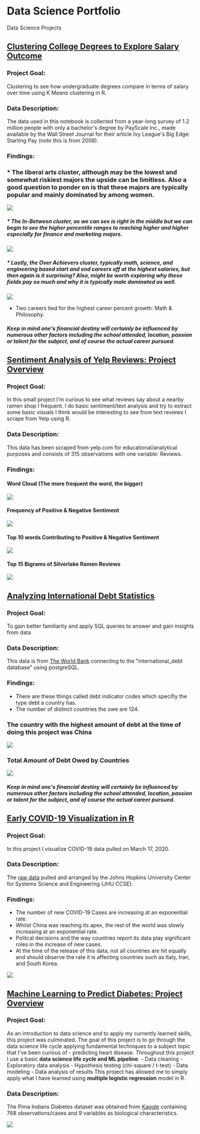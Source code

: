 # Data Science Portfolio
Data Science Projects



## [Clustering College Degrees to Explore Salary Outcome](https://github.com/Rlegaspi562/Clustering-College-Degrees-to-Explore-Salary-Outcomes/blob/master/FINAL%20Exploring%20Salary%20Outcomes%20of%20College%20Degrees%20using%20K-Means%20Clustering.ipynb)
### **Project Goal:** 
Clustering to see how undergraduate degrees compare in terms of salary over time using K Means clustering in R. 
### Data Description:
The data used in this notebook is collected from a year-long survey of 1.2 million people with only a bachelor's degree by PayScale Inc., made available by the Wall Street Journal for their article Ivy League's Big Edge: Starting Pay (note this is from 2008).
### Findings:

### * The liberal arts cluster, although may be the lowest and somewhat riskiest majors the upside can be limitless. Also a good question to ponder on is that these majors are typically popular and mainly dominated by among women.

![](/images/clustthree.PNG)

##### * The In-Between cluster, as we can see is right in the middle but we can begin to see the higher percentile ranges to reaching higher and higher especially for finance and marketing majors.

![](/images/clustone.PNG)

##### * Lastly, the Over Achievers cluster, typically math, science, and engineering based start and end careers off at the highest salaries, but then again is it surprising? Also, might be worth exploring why these fields pay so much and why it is typically male dominated as well.

![](/images/clusttwo.PNG)

* Two careers tied for the highest career percent growth: Math & Philosophy.

##### Keep in mind one's financial destiny will certainly be influenced by numerous other factors including the school attended, location, passion or talent for the subject, and of course the actual career pursued.


## [Sentiment Analysis of Yelp Reviews: Project Overview](https://github.com/Rlegaspi562/Visualization-of-Sentiment-Analysis-of-Yelp-reviews)
### Project Goal:
In this small project I'm curious to see what reviews say about a nearby ramen shop I frequent. I do basic sentiment/text analysis and try to extract some basic visuals I think would be interesting to see from text reviews I scrape from Yelp using R.
### Data Description:
This data has been scraped from yelp.com for educational/analytical purposes and consists of 315 observations with one variable: Reviews.

### Findings:

#### Word Cloud (The more frequent the word, the bigger)

![](/images/YelpCloud.png)

#### Frequency of Positive & Negative Sentiment

![](/images/posnegfreq.PNG)

#### Top 10 words Contributing to Positive & Negative Sentiment

![](/images/top10contribtoposneg.PNG)

#### Top 15 Bigrams of Silverlake Ramen Reviews

![](/images/top15bigrams.PNG)


## [Analyzing International Debt Statistics](https://github.com/Rlegaspi562/Analyzing-International-Debt-Statistics/blob/master/notebook.ipynb)
### Project Goal: 
To gain better familiarity and apply SQL queries to answer and gain insights from data 
### Data Description:
This data is from [The World Bank](https://www.worldbank.org/) connecting to the "international_debt database" using postgreSQL.  

### Findings:

* There are these things called debt indicator codes which specifiy the type debt a country has.
* The number of distinct countries the owe are 124.

### **The country with the highest amount of debt at the time of doing this project was China**

![](/images/highestdebt.PNG)

### **Total Amount of Debt Owed by Countries**

![](/images/totaldebt.PNG)


##### Keep in mind one's financial destiny will certainly be influenced by numerous other factors including the school attended, location, passion or talent for the subject, and of course the actual career pursued.


## [Early COVID-19 Visualization in R](https://github.com/Rlegaspi562/COVID-19-Visualization-in-R/blob/master/notebook.ipynb)
### Project Goal: 
In this project I visualize COVID-19 data pulled on March 17, 2020.
### Data Description:
The [raw data](https://github.com/Rlegaspi562/COVID-19-Visualization-in-R/tree/master/datasets) pulled and arranged by the Johns Hopkins University Center for Systems Science and Engineering (JHU CCSE).

### Findings:

* The number of new COVID-19 Cases are increasing at an exponential rate.
* Whilst China was reaching its apex, the rest of the world was slowly increasing at an exponential rate.
* Politcal decisions and the way countries report its data play significant roles in the increase of new cases.
* At the time of the release of this data, not all countries are hit equally and should observe the rate it is affecting countries such as Italy, Iran, and South Korea.

![](/images/COVID.png)


## [Machine Learning to Predict Diabetes: Project Overview](https://github.com/Rlegaspi562/multiple-logistic-regression-to-predict-diabetes/blob/master/_Pt%204%20logistic%20regression%20to%20predict%20diabetes.ipynb)
### Project Goal:
As an introduction to data science and to apply my currently learned skills, this project was culminated. The goal of this project is to go through the data science life cycle applying fundamental techniques to a subject topic that I've been curious of - predicting heart disease. Throughout this project I use a basic **data science life cycle and ML pipeline**: - Data cleaning - Exploratory data analysis - Hypothesis testing (chi-square / t-test) - Data modeling - Data analysis of results  This project has allowed me to simply apply what I have learned using **multiple logistic regression** model in R. 
### Data Description:
The Pima Indians Diabetes dataset was obtained from [Kaggle](https://www.kaggle.com/kumargh/pimaindiansdiabetescsv) containing 768 observations/cases and 9 variables as biological characteristics.  

![](/images/DiabetesCorrelogram.png)

